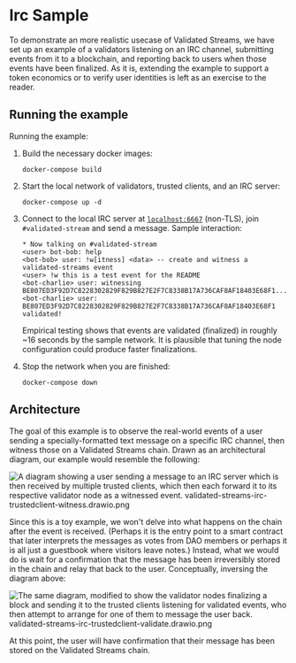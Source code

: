 # Irc Sample

To demonstrate an more realistic usecase of Validated Streams, we have set up an example of a validators listening on an IRC channel, submitting events from it to a blockchain, and reporting back to users when those events have been finalized. As it is, extending the example to support a token economics or to verify user identities is left as an exercise to the reader.

## Running the example

Running the example:

1. Build the necessary docker images:
    ```
    docker-compose build
    ```
2. Start the local network of validators, trusted clients, and an IRC server:
    ```
    docker-compose up -d
    ```
3. Connect to the local IRC server at [`localhost:6667`](irc://localhost:6667/validated-stream) (non-TLS), join `#validated-stream` and send a message. Sample interaction:
    ```
    * Now talking on #validated-stream
    <user> bot-bob: help
    <bot-bob> user: !w[itness] <data> -- create and witness a validated-streams event
    <user> !w this is a test event for the README
    <bot-charlie> user: witnessing BE807ED3F92D7C8228302829F829B827E2F7C8338B17A736CAF8AF18403E68F1...
    <bot-charlie> user: BE807ED3F92D7C8228302829F829B827E2F7C8338B17A736CAF8AF18403E68F1 validated!
    ```

    Empirical testing shows that events are validated (finalized) in roughly ~16 seconds by the sample network. It is plausible that tuning the node configuration could produce faster finalizations.
4. Stop the network when you are finished:
    ```
    docker-compose down
    ```

## Architecture

The goal of this example is to observe the real-world events of a user sending a specially-formatted text message on a specific IRC channel, then witness those on a Validated Streams chain. Drawn as an architectural diagram, our example would resemble the following:

![A diagram showing a user sending a message to an IRC server which is then received by multiple trusted clients, which then each forward it to its respective validator node as a witnessed event. validated-streams-irc-trustedclient-witness.drawio.png](https://user-images.githubusercontent.com/5276727/242298902-6b5bc399-8b1f-4d7f-9f5a-b58a0b4f17ae.png)

Since this is a toy example, we won't delve into what happens on the chain after the event is received. (Perhaps it is the entry point to a smart contract that later interprets the messages as votes from DAO members or perhaps it is all just a guestbook where visitors leave notes.) Instead, what we would do is wait for a confirmation that the message has been irreversibly stored in the chain and relay that back to the user. Conceptually, inversing the diagram above:

![The same diagram, modified to show the validator nodes finalizing a block and sending it to the trusted clients listening for validated events, who then attempt to arrange for one of them to message the user back. validated-streams-irc-trustedclient-validate.drawio.png](https://user-images.githubusercontent.com/5276727/242298894-636d19d7-3220-4c92-8c55-b81bb35de89a.png)

At this point, the user will have confirmation that their message has been stored on the Validated Streams chain.


